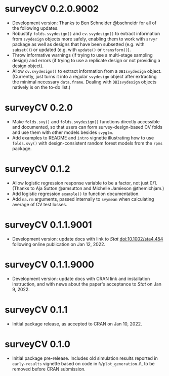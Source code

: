 # surveyCV 0.2.0.9002

* Development version: Thanks to Ben Schneider @bschneidr for all of the following updates.
* Robustify `folds.svydesign()` and `cv.svydesign()` to extract information from `svydesign` objects more safely, enabling them to work with `srvyr` package as well as designs that have been subsetted (e.g. with `subset()`) or updated (e.g. with `update()` or `transform()`).
* Throw informative warnings (if trying to use a multi-stage sampling design) and errors (if trying to use a replicate design or not providing a design object).
* Allow `cv.svydesign()` to extract information from a `DBIsvydesign` object. (Currently, just turns it into a regular `svydesign` object after extracting the minimal necessary `data.frame`. Dealing with `DBIsvydesign` objects natively is on the to-do list.)

# surveyCV 0.2.0

* Make `folds.svy()` and `folds.svydesign()` functions directly accessible and documented, so that users can form survey-design-based CV folds and use them with other models besides `svyglm`.
* Add examples to README and `intro` vignette illustrating how to use `folds.svy()` with design-consistent random forest models from the `rpms` package.

# surveyCV 0.1.2

* Allow logistic regression response variable to be a factor, not just 0/1. (Thanks to Aja Sutton @amsutton and Michelle Jamieson @themichjam.)
* Add logistic regression `example()` to function documentation.
* Add `na.rm` arguments, passed internally to `svymean` when calculating average of CV test losses.

# surveyCV 0.1.1.9001

* Development version: update docs with link to *Stat* [<doi:10.1002/sta4.454>](https://doi.org/10.1002/sta4.454) following online publication on Jan 12, 2022.

# surveyCV 0.1.1.9000

* Development version: update docs with CRAN link and installation instruction, and with news about the paper's acceptance to *Stat* on Jan 9, 2022.

# surveyCV 0.1.1

* Initial package release, as accepted to CRAN on Jan 10, 2022.

# surveyCV 0.1.0

* Initial package pre-release. Includes old simulation results reported in `early-results` vignette based on code in `R/plot_generation.R`, to be removed before CRAN submission.
